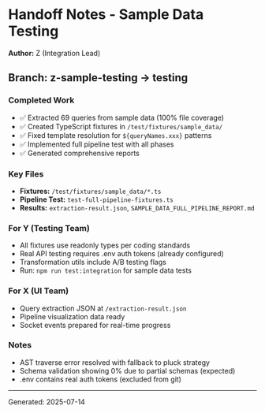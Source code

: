 # Handoff Notes - Sample Data Testing

**Author:** Z (Integration Lead)

## Branch: z-sample-testing → testing

### Completed Work

- ✅ Extracted 69 queries from sample data (100% file coverage)
- ✅ Created TypeScript fixtures in `/test/fixtures/sample_data/`
- ✅ Fixed template resolution for `${queryNames.xxx}` patterns
- ✅ Implemented full pipeline test with all phases
- ✅ Generated comprehensive reports

### Key Files

- **Fixtures:** `/test/fixtures/sample_data/*.ts`
- **Pipeline Test:** `test-full-pipeline-fixtures.ts`
- **Results:** `extraction-result.json`, `SAMPLE_DATA_FULL_PIPELINE_REPORT.md`

### For Y (Testing Team)

- All fixtures use readonly types per coding standards
- Real API testing requires .env auth tokens (already configured)
- Transformation utils include A/B testing flags
- Run: `npm run test:integration` for sample data tests

### For X (UI Team)

- Query extraction JSON at `/extraction-result.json`
- Pipeline visualization data ready
- Socket events prepared for real-time progress

### Notes

- AST traverse error resolved with fallback to pluck strategy
- Schema validation showing 0% due to partial schemas (expected)
- .env contains real auth tokens (excluded from git)

---

Generated: 2025-07-14
